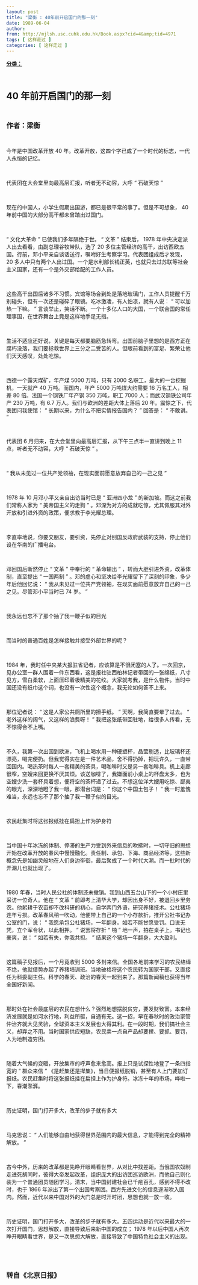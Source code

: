 ```yaml
---
layout: post
title: "梁衡 : 40年前开启国门的那一刻"
date: 1989-06-04
author: 
from: http://mjlsh.usc.cuhk.edu.hk/Book.aspx?cid=4&amp;tid=4971
tags: [ 这样走过 ]
categories: [ 这样走过 ]
---
```


<div style="margin: 15px 10px 10px 0px;">
<div>
<span id="ctl00_ContentPlaceHolder1_chapter1_SubjectLabel" style="font-weight:bold;text-decoration:underline;">
   分类：
  </span>
</div>
<p class="p1">
<b>
<font size="5">
<span class="s1">
</span>
<br/>
</font>
</b>
</p>
<p class="p2">
<b>
<font size="5">
<span class="s2" style="">
<font size="5">
      40
     </font>
</span>
<span class="s1" style="">
     年前开启国门的那一刻
    </span>
</font>
</b>
</p>
<p class="p1">
<b>
<font size="4">
<span class="s1">
</span>
<br/>
</font>
</b>
</p>
<p class="p2">
<span class="s1">
<b>
<font size="4">
     作者：梁衡
    </font>
</b>
</span>
</p>
<p class="p1">
<span class="s1">
</span>
<br/>
</p>
<p class="p2">
<span class="s1">
   今年是中国改革开放
  </span>
<span class="s2">
   40
  </span>
<span class="s1">
   年。改革开放，这四个字已成了一个时代的标志，一代人永恒的记忆。
  </span>
</p>
<p class="p1">
<span class="s1">
</span>
<br/>
</p>
<p class="p2">
<span class="s1">
   代表团在大会堂里向最高层汇报，听者无不动容，大呼
  </span>
<span class="s2">
   “
  </span>
<span class="s1">
   石破天惊
  </span>
<span class="s2">
   ”
  </span>
</p>
<p class="p1">
<span class="s1">
</span>
<br/>
</p>
<p class="p2">
<span class="s1">
   现在的中国人，小学生假期出国游，都已是很平常的事了。但是不可想象，
  </span>
<span class="s2">
   40
  </span>
<span class="s1">
   年前中国的大部分高干都未曾踏出过国门。
  </span>
</p>
<p class="p1">
<span class="s1">
</span>
<br/>
</p>
<p class="p2">
<span class="s2">
   “
  </span>
<span class="s1">
   文化大革命
  </span>
<span class="s2">
   ”
  </span>
<span class="s1">
   已使我们多年隔绝于世。
  </span>
<span class="s2">
   “
  </span>
<span class="s1">
   文革
  </span>
<span class="s2">
   ”
  </span>
<span class="s1">
   结束后，
  </span>
<span class="s2">
   1978
  </span>
<span class="s1">
   年中央决定派人出去看看，由副总理谷牧带队，选了
  </span>
<span class="s2">
   20
  </span>
<span class="s1">
   多位主管经济的高干，出访西欧五国。行前，邓小平亲自谈话送行，嘱咐好生考察学习。代表团组成后才发现，
  </span>
<span class="s2">
   20
  </span>
<span class="s1">
   多人中只有两个人出过国。一个是水利部长钱正英，也就只去过苏联等社会主义国家，还有一个是外交部给配的工作人员。
  </span>
</p>
<p class="p1">
<span class="s1">
</span>
<br/>
</p>
<p class="p2">
<span class="s1">
   这些高干出国后诸多不习惯。宾馆等场合到处是落地玻璃门，工作人员提醒千万别碰头，但有一次还是碰碎了眼镜。吃冰激凌，有人怕凉，就有人说：
  </span>
<span class="s2">
   “
  </span>
<span class="s1">
   可以加热一下嘛。
  </span>
<span class="s2">
   ”
  </span>
<span class="s1">
   言谈举止，笑话不断。一个十多亿人口的大国，一个联合国的常任理事国，在世界舞台上竟是这样地手足无措。
  </span>
</p>
<p class="p1">
<span class="s1">
</span>
<br/>
</p>
<p class="p2">
<span class="s1">
   生活不适应还好说，关键是每天都要脑筋急转弯。出国前脑子里想的是西方正在腐朽没落，我们要拯救世界上三分之二受苦的人。但眼前看到的富足、繁荣让他们天天感叹，处处吃惊。
  </span>
</p>
<p class="p1">
<span class="s1">
</span>
<br/>
</p>
<p class="p2">
<span class="s1">
   西德一个露天煤矿，年产煤
  </span>
<span class="s2">
   5000
  </span>
<span class="s1">
   万吨，只有
  </span>
<span class="s2">
   2000
  </span>
<span class="s1">
   名职工，最大的一台挖掘机，一天就产
  </span>
<span class="s2">
   40
  </span>
<span class="s1">
   万吨。而国内，年产
  </span>
<span class="s2">
   5000
  </span>
<span class="s1">
   万吨煤大约需要
  </span>
<span class="s2">
   16
  </span>
<span class="s1">
   万名工人，相差
  </span>
<span class="s2">
   80
  </span>
<span class="s1">
   倍。法国一个钢铁厂年产钢
  </span>
<span class="s2">
   350
  </span>
<span class="s1">
   万吨，职工
  </span>
<span class="s2">
   7000
  </span>
<span class="s1">
   人；而武汉钢铁公司年产
  </span>
<span class="s2">
   230
  </span>
<span class="s1">
   万吨，有
  </span>
<span class="s2">
   6.7
  </span>
<span class="s1">
   万人。我们与欧洲的差距大体上落后
  </span>
<span class="s2">
   20
  </span>
<span class="s1">
   年。震惊之下，代表团问我使馆：
  </span>
<span class="s2">
   “
  </span>
<span class="s1">
   长期以来，为什么不把实情报告国内？
  </span>
<span class="s2">
   ”
  </span>
<span class="s1">
   回答是：
  </span>
<span class="s2">
   “
  </span>
<span class="s1">
   不敢讲。
  </span>
<span class="s2">
   ”
  </span>
</p>
<p class="p1">
<span class="s1">
</span>
<br/>
</p>
<p class="p2">
<span class="s1">
   代表团
  </span>
<span class="s2">
   6
  </span>
<span class="s1">
   月归来，在大会堂里向最高层汇报，从下午三点半一直讲到晚上
  </span>
<span class="s2">
   11
  </span>
<span class="s1">
   点，听者无不动容，大呼
  </span>
<span class="s2">
   “
  </span>
<span class="s1">
   石破天惊
  </span>
<span class="s2">
   ”
  </span>
<span class="s1">
   。
  </span>
</p>
<p class="p1">
<span class="s1">
</span>
<br/>
</p>
<p class="p2">
<span class="s2">
   “
  </span>
<span class="s1">
   我从未见过一位共产党领袖，在现实面前愿意放弃自己的一己之见
  </span>
<span class="s2">
   ”
  </span>
</p>
<p class="p1">
<span class="s1">
</span>
<br/>
</p>
<p class="p2">
<span class="s2">
   1978
  </span>
<span class="s1">
   年
  </span>
<span class="s2">
   10
  </span>
<span class="s1">
   月邓小平又亲自出访当时已是
  </span>
<span class="s2">
   “
  </span>
<span class="s1">
   亚洲四小龙
  </span>
<span class="s2">
   ”
  </span>
<span class="s1">
   的新加坡。而这之前我们常称人家为
  </span>
<span class="s2">
   “
  </span>
<span class="s1">
   美帝国主义的走狗
  </span>
<span class="s2">
   ”
  </span>
<span class="s1">
   。邓深为对方的成就吃惊，尤其佩服其对外开放和引进外资的政策，便求教于李光耀总理。
  </span>
</p>
<p class="p1">
<span class="s1">
</span>
<br/>
</p>
<p class="p2">
<span class="s1">
   李直率地说，你要交朋友，要引资，先停止对别国反政府武装的支持，停止他们设在华南的广播电台。
  </span>
</p>
<p class="p1">
<span class="s1">
</span>
<br/>
</p>
<p class="p2">
<span class="s1">
   邓回国后断然停止
  </span>
<span class="s2">
   “
  </span>
<span class="s1">
   文革
  </span>
<span class="s2">
   ”
  </span>
<span class="s1">
   中奉行的
  </span>
<span class="s2">
   “
  </span>
<span class="s1">
   革命输出
  </span>
<span class="s2">
   ”
  </span>
<span class="s1">
   ，转而大胆引进外资，改革体制，直至提出
  </span>
<span class="s2">
   “
  </span>
<span class="s1">
   一国两制
  </span>
<span class="s2">
   ”
  </span>
<span class="s1">
   。邓的虚心和坚决给李光耀留下了深刻的印象，多少年后他回忆说：
  </span>
<span class="s2">
   “
  </span>
<span class="s1">
   我从未见过一位共产党领袖，在现实面前愿意放弃自己的一己之见。尽管邓小平当时已
  </span>
<span class="s2">
   74
  </span>
<span class="s1">
   岁。
  </span>
<span class="s2">
   ”
  </span>
</p>
<p class="p1">
<span class="s1">
</span>
<br/>
</p>
<p class="p2">
<span class="s1">
   我永远也忘不了那个抽了我一鞭子似的目光
  </span>
</p>
<p class="p1">
<span class="s1">
</span>
<br/>
</p>
<p class="p2">
<span class="s1">
   而当时的普通百姓是怎样接触并接受外部世界的呢？
  </span>
</p>
<p class="p1">
<span class="s1">
</span>
<br/>
</p>
<p class="p2">
<span class="s2">
   1984
  </span>
<span class="s1">
   年，我时任中央某大报驻省记者，应该算是不很闭塞的人了。一次回京，见办公室一群人围着一件东西看，这是报社驻西柏林记者带回的一张绵纸，八寸见方，雪白柔软，上面压印着极精美的花纹。大家就考我，是什么物件。当时中国还没有纸巾这个词，也没有一次性这个概念，我无论如何答不上来。
  </span>
</p>
<p class="p1">
<span class="s1">
</span>
<br/>
</p>
<p class="p2">
<span class="s1">
   那位记者说：
  </span>
<span class="s2">
   “
  </span>
<span class="s1">
   这是人家公共厕所里的擦手纸。
  </span>
<span class="s2">
   ”
  </span>
<span class="s1">
   天啊，我简直要晕了过去。
  </span>
<span class="s2">
   “
  </span>
<span class="s1">
   老外这样的阔气，又这样的浪费呀！
  </span>
<span class="s2">
   ”
  </span>
<span class="s1">
   我把这张纸带回驻地，给很多人传看，无不惊得合不上嘴。
  </span>
</p>
<p class="p1">
<span class="s1">
</span>
<br/>
</p>
<p class="p2">
<span class="s1">
   不久，我第一次出国到欧洲，飞机上喝水用一种硬塑杯，晶莹剔透，比玻璃杯还漂亮，喝完便扔。但我觉得实在是一件艺术品，舍不得扔掉，把玩许久，一直带回国内。喝热茶时每人一套精美的茶具，喝咖啡时又是另一套咖啡具。机上走廊很窄，空嫂来回更换不厌其烦。该送咖啡了，我嫌面前小桌上的杯盘太多，也为空嫂少洗一套杯具着想，便将空的茶杯递了过去。不想这位洋大嫂用吃惊、鄙夷的眼光，深深地瞪了我一眼，那潜台词是：
  </span>
<span class="s2">
   “
  </span>
<span class="s1">
   你这个中国土包子！
  </span>
<span class="s2">
   ”
  </span>
<span class="s1">
   我一时羞愧难当，永远也忘不了那个抽了我一鞭子似的目光。
  </span>
</p>
<p class="p1">
<span class="s1">
</span>
<br/>
</p>
<p class="p2">
<span class="s1">
   农民赶集时将这张报纸挂在扁担上作为护身符
  </span>
</p>
<p class="p1">
<span class="s1">
</span>
<br/>
</p>
<p class="p2">
<span class="s1">
   当中国十年冰冻的体制、停滞的生产力受到外来信息的吹拂时，一切守旧的思想开始在改革开放的春风中慢慢融化。责任制、承包、下海、商品经济等，这些新概念先是如幽灵般地在人们身边徘徊，最后聚成了一个时代大潮。而一批时代的弄潮儿也就出现了。
  </span>
</p>
<p class="p1">
<span class="s1">
</span>
<br/>
</p>
<p class="p2">
<span class="s2">
   1980
  </span>
<span class="s1">
   年春，当时人民公社的体制还未撤销。我到山西五台山下的一个小村庄里采访一位奇人。他在
  </span>
<span class="s2">
   “
  </span>
<span class="s1">
   文革
  </span>
<span class="s2">
   ”
  </span>
<span class="s1">
   前即考上清华大学，却因出身不好，被退回乡里务农。他躬耕于农亩却不改科研的初心，自学两门外语，研究养猪技术。公社猪场连年亏损。改革春风稍一吹动，他便带上自己的一个小存款折，推开公社书记办公室的门，说：
  </span>
<span class="s2">
   “
  </span>
<span class="s1">
   我愿承包公社猪场，一年翻身。如若不能甘愿受罚。口说无凭，立个军令状，以此相押。
  </span>
<span class="s2">
   ”
  </span>
<span class="s1">
   说罢将存折
  </span>
<span class="s2">
   “
  </span>
<span class="s1">
   啪
  </span>
<span class="s2">
   ”
  </span>
<span class="s1">
   地一声，拍在桌子上。书记也豪爽，说：
  </span>
<span class="s2">
   “
  </span>
<span class="s1">
   如若有失，你我共担。
  </span>
<span class="s2">
   ”
  </span>
<span class="s1">
   结果这个猪场一年翻身，大大盈利。
  </span>
</p>
<p class="p1">
<span class="s1">
</span>
<br/>
</p>
<p class="p2">
<span class="s1">
   这篇稿子见报后，一个月竟收到
  </span>
<span class="s2">
   5000
  </span>
<span class="s1">
   多封来信。全国各地前来学习的农民络绎不绝，他就借势办起了养猪培训班。当地破格将这个农民转为国家干部，又直接任为科委副主任。科学的春天、政治的春天一起到来了。那篇新闻稿也获得当年全国好新闻。
  </span>
</p>
<p class="p1">
<span class="s1">
</span>
<br/>
</p>
<p class="p2">
<span class="s1">
   那时处在社会最底层的农民在想什么？强烈地想摆脱贫穷，要发财致富。本来经济发展就是如河水行地，利益所驱，自通有无。这一招，早在春秋时的政治家管仲治齐就大见灵验，全球资本主义发展也大得其利。在一段时期，我们搞社会主义，却弃之不用。当时国家供应短缺，农民卖一点自产品却要撵、要抓、要罚，人为地制造穷困。
  </span>
</p>
<p class="p1">
<span class="s1">
</span>
<br/>
</p>
<p class="p2">
<span class="s1">
   随着大气候的变暖，开放集市的呼声愈来愈高。报上只是试探性地登了一条四指宽的
  </span>
<span class="s2">
   “
  </span>
<span class="s1">
   群众来信
  </span>
<span class="s2">
   ”
  </span>
<span class="s1">
   《是赶集还是撵集》，当日便报纸脱销，甚至有人上门要加订报纸。农民赶集时将这张报纸挂在扁担上作为护身符。冰冻十年的市场，哗啦一下，春潮澎湃。
  </span>
</p>
<p class="p1">
<span class="s1">
</span>
<br/>
</p>
<p class="p2">
<span class="s1">
   历史证明，国门打开多大，改革的步子就有多大
  </span>
</p>
<p class="p1">
<span class="s1">
</span>
<br/>
</p>
<p class="p2">
<span class="s1">
   马克思说：
  </span>
<span class="s2">
   “
  </span>
<span class="s1">
   人们能够自由地获得世界范围内的最大信息，才能得到完全的精神解放。
  </span>
<span class="s2">
   ”
  </span>
</p>
<p class="p1">
<span class="s1">
</span>
<br/>
</p>
<p class="p2">
<span class="s1">
   古今中外，历来的改革都是先睁开眼睛看世界，从对比中找差距。当俄国农奴制走进死胡同时，彼得大帝发起改革，组织庞大的出访团巡访欧洲，而他自己则化装为一个普通团员随团学习。清末，当中国封建社会已千疮百孔，感到不得不改时，也于
  </span>
<span class="s2">
   1866
  </span>
<span class="s1">
   年派出了第一个出国考察团。西方先进文化的信息逐渐吹入国内。然而，近代以来中国对外的大门总是时开时闭，思想也就一放一收。
  </span>
</p>
<p class="p1">
<span class="s1">
</span>
<br/>
</p>
<p class="p2">
<span class="s1">
   历史证明，国门打开多大，改革的步子就有多大。五四运动是近代以来最大的一次打开国门，思想解放，直接导致后来新中国的成立；
  </span>
<span class="s2">
   1978
  </span>
<span class="s1">
   年以后中国人再次睁开眼睛看世界，是又一次思想大解放，直接导致了中国特色社会主义的出现。
  </span>
</p>
<p class="p1">
<span class="s1">
</span>
<br/>
</p>
<p class="p1">
<b>
<font size="4">
<span class="s1">
</span>
<br/>
</font>
</b>
</p>
<p class="p2">
<span class="s1">
<b>
<font size="4">
     转自《北京日报》
    </font>
</b>
</span>
</p>
</div>
